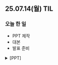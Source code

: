 ## 25.07.14(월) TIL

### 오늘 한 일
- PPT 제작
- 대본
- 발표 준비


<details>
  <summary>[PPT]</summary>

  ```csharp

https://www.miricanvas.com/v/14v91zt
</details>
